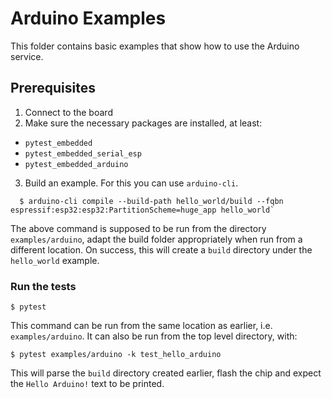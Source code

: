 # Arduino Examples

This folder contains basic examples that show how to use the Arduino service.

## Prerequisites

1. Connect to the board
2. Make sure the necessary packages are installed, at least:
  - `pytest_embedded`
  - `pytest_embedded_serial_esp`
  - `pytest_embedded_arduino`
3. Build an example.  For this you can use `arduino-cli`.
```shell
  $ arduino-cli compile --build-path hello_world/build --fqbn espressif:esp32:esp32:PartitionScheme=huge_app hello_world`
```
The above command is supposed to be run from the directory `examples/arduino`,
adapt the build folder appropriately when run from a different location.
On success, this will create a `build` directory under the `hello_world`
example.

### Run the tests

```shell
$ pytest
```

This command can be run from the same location as earlier, i.e.
`examples/arduino`.  It can also be run from the top level directory, with:

```shell
$ pytest examples/arduino -k test_hello_arduino
```

This will parse the `build` directory created earlier, flash the chip and
expect the `Hello Arduino!` text to be printed.
